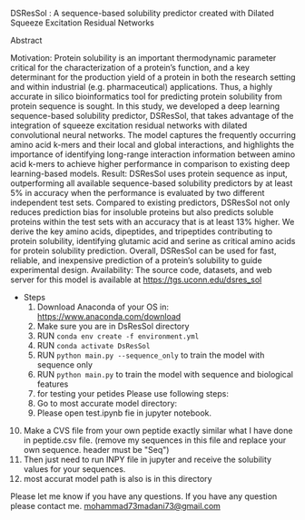 DSResSol : A sequence-based solubility predictor created with Dilated Squeeze Excitation Residual Networks

Abstract

Motivation: Protein solubility is an important thermodynamic parameter critical for the characterization of a protein’s function, and a key determinant for the production yield of a protein in both the research setting and within industrial (e.g. pharmaceutical) applications. Thus, a highly accurate in silico bioinformatics tool for predicting protein solubility from protein sequence is sought. In this study, we developed a deep learning sequence-based solubility predictor, DSResSol, that takes advantage of the integration of squeeze excitation residual networks with dilated convolutional neural networks. The model captures the frequently occurring amino acid k-mers and their local and global interactions, and highlights the importance of identifying long-range interaction information between amino acid k-mers to achieve higher performance in comparison to existing deep learning-based models. 
Result: DSResSol uses protein sequence as input, outperforming all available sequence-based solubility predictors by at least 5% in accuracy when the performance is evaluated by two different independent test sets. Compared to existing predictors, DSResSol not only reduces prediction bias for insoluble proteins but also predicts soluble proteins within the test sets with an accuracy that is at least 13% higher. We derive the key amino acids, dipeptides, and tripeptides contributing to protein solubility, identifying glutamic acid and serine as critical amino acids for protein solubility prediction. Overall, DSResSol can be used for fast, reliable, and inexpensive prediction of a protein’s solubility to guide experimental design.
Availability: The source code, datasets, and web server for this model is available at https://tgs.uconn.edu/dsres_sol


- Steps
  1. Download Anaconda of your OS in: https://www.anaconda.com/download
  2. Make sure you are in DsResSol directory
  3. RUN `conda env create -f environment.yml`
  4. RUN `conda activate DsResSol`
  5. RUN `python main.py --sequence_only` to train the model with sequence only
  6. RUN `python main.py` to train the model with sequence and biological features
  7. for testing your petides Please use following steps:
  8. Go to most accurate model directory:
  9. Please open test.ipynb fie in jupyter notebook. 
 10. Make a CVS file from your own peptide exactly similar what I have done in peptide.csv file. (remove my sequences in this file and replace your own sequence.    header must be "Seq")
 11. Then just need to run INPY file in jupyter and receive the solubility values for your sequences.
 12. most accurat model path is also is in this directory


Please let me know if you have any questions.
If you have any question please contact me. mohammad73madani73@gmail.com
